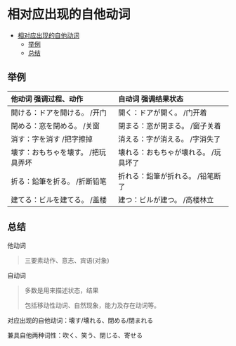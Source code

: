 # 相对应出现的自他动词

- [相对应出现的自他动词](#相对应出现的自他动词)
  - [举例](#举例)
  - [总结](#总结)

## 举例

| 他动词 强调过程、动作              | 自动词 强调结果状态                  |
| :--------------------------------- | :----------------------------------- |
| 開ける：ドアを開ける。 /开门       | 開く：ドアが開く。 /门开着           |
| 閉める：窓を閉める。 /关窗         | 閉まる：窓が閉まる。 /窗子关着       |
| 消す：字を消す /把字擦掉           | 消える：字が消える。 /字消失了       |
| 壊す：おもちゃを壊す。 /把玩具弄坏 | 壊れる：おもちゃが壊れる。 /玩具坏了 |
| 折る：鉛筆を折る。 /折断铅笔       | 折れる：鉛筆が折れる。 /铅笔断了     |
| 建てる：ビルを建てる。 /盖楼       | 建つ：ビルが建つ。 /高楼林立         |

## 总结

他动词

> 三要素动作、意志、宾语(对象)

自动词

> 多数是用来描述状态，结果
>
> 包括移动性动词、自然现象，能力及存在动词等。

对应出现的自他动词：壊す/壊れる、閉める/閉まれる

兼具自他两种词性：吹く、笑う、閉じる、寄せる
